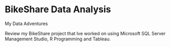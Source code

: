 # BikeShare Data Analysis
My Data Adventures

Review my BikeShare project that Ive worked on using Microsoft SQL Server Management Studio, R Programming and Tableau.
